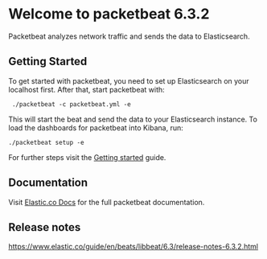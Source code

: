 # Welcome to packetbeat 6.3.2

Packetbeat analyzes network traffic and sends the data to Elasticsearch.

## Getting Started

To get started with packetbeat, you need to set up Elasticsearch on your localhost first. After that, start packetbeat with:

     ./packetbeat -c packetbeat.yml -e

This will start the beat and send the data to your Elasticsearch instance. To load the dashboards for packetbeat into Kibana, run:

    ./packetbeat setup -e

For further steps visit the [Getting started](https://www.elastic.co/guide/en/beats/packetbeat/6.3/packetbeat-getting-started.html) guide.

## Documentation

Visit [Elastic.co Docs](https://www.elastic.co/guide/en/beats/packetbeat/6.3/index.html) for the full packetbeat documentation.

## Release notes

https://www.elastic.co/guide/en/beats/libbeat/6.3/release-notes-6.3.2.html
